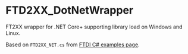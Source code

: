 # FTD2XX_DotNetWrapper

FT2XX wrapper for .NET Core+ supporting library load on Windows and Linux.

Based on `FTD2XX_NET.cs` from [FTDI C# examples page](https://ftdichip.com/software-examples/code-examples/csharp-examples/).
